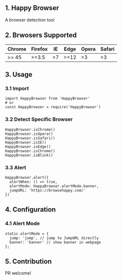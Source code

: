 ## 1. Happy Browser

A browser detection tool

## 2. Brwosers Supported

| Chrome | Firefox | IE | Edge | Opera | Safari |
|--------|---------|----|------|-------|--------|
| >= 45   | >=3.5   | >7 | >=12 | >3    | >3     |



## 3. Usage

### 3.1 Import

```
import HappyBrowser from 'HappyBrowser'
# or
const HappyBrowser = require('HappyBrowser')
```

### 3.2 Detect Specific Browser

```
HappyBrowser.isChrome()
HappyBrowser.isOpera()
HappyBrowser.isSafari()
HappyBrowser.isIE()
HappyBrowser.isEdge()
HappyBrowser.isChrome()
HappyBrowser.isBlink()
```

### 3.3 Alert

```
HappyBrowser.alert({
  alertWhen: () => true,
  alertMode: HappyBrowser.alertMode.banner,
  jumpURL: 'https://browsehappy.com/'
})
```

## 4. Configuration

### 4.1 Alert Mode

```$xslt
static alertMode = {
  jump: 'jump', // jump to JumpURL directly
  banner: 'banner' // show banner in webpage
};
```

## 5. Contribution

PR welcome!